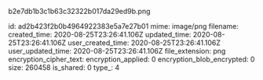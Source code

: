 b2e7db1b3c1b63c32322b017da29ed9b.png

id: ad2b423f2b0b4964922383e5a7e27b01
mime: image/png
filename: 
created_time: 2020-08-25T23:26:41.106Z
updated_time: 2020-08-25T23:26:41.106Z
user_created_time: 2020-08-25T23:26:41.106Z
user_updated_time: 2020-08-25T23:26:41.106Z
file_extension: png
encryption_cipher_text: 
encryption_applied: 0
encryption_blob_encrypted: 0
size: 260458
is_shared: 0
type_: 4